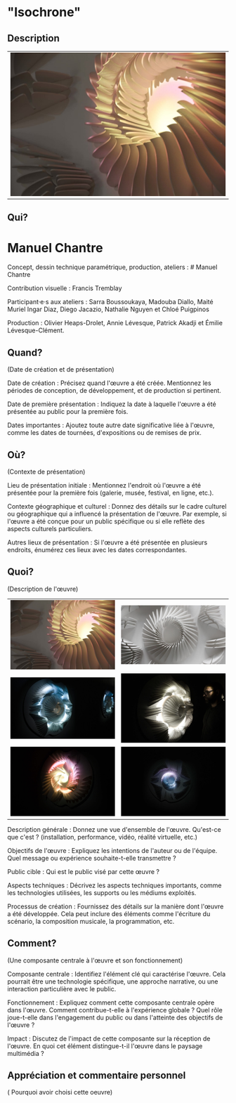 # "Isochrone"


## Description

<table>
  <tr>
    <td><img src="Images/1.jpg" alt="id" ></td>
  </tr>
</table>



## Qui?

# Manuel Chantre

Concept, dessin technique paramétrique, production, ateliers : # Manuel Chantre

Contribution visuelle : Francis Tremblay

Participant·e·s aux ateliers : Sarra Boussoukaya, Madouba Diallo, Maité Muriel Ingar Diaz, Diego Jacazio, Nathalie Nguyen et Chloé Puigpinos

Production : Olivier Heaps-Drolet, Annie Lévesque, Patrick Akadji et Émilie Lévesque-Clément.



## Quand?
(Date de création et de présentation)

Date de création : Précisez quand l'œuvre a été créée. Mentionnez les périodes de conception, de développement, et de production si pertinent.

Date de première présentation : Indiquez la date à laquelle l'œuvre a été présentée au public pour la première fois.

Dates importantes : Ajoutez toute autre date significative liée à l'œuvre, comme les dates de tournées, d'expositions ou de remises de prix.


## Où?
(Contexte de présentation)

Lieu de présentation initiale : Mentionnez l'endroit où l'œuvre a été présentée pour la première fois (galerie, musée, festival, en ligne, etc.).

Contexte géographique et culturel : Donnez des détails sur le cadre culturel ou géographique qui a influencé la présentation de l'œuvre. Par exemple, si l'œuvre a été conçue pour un public spécifique ou si elle reflète des aspects culturels particuliers.

Autres lieux de présentation : Si l'œuvre a été présentée en plusieurs endroits, énumérez ces lieux avec les dates correspondantes.


## Quoi?
(Description de l'œuvre)

<table>
  <tr>
    <td><img src="Images/1.jpg" alt="Image 1" ></td>
    <td><img src="Images/2.jpg" alt="Image 2" ></td>
  </tr>
    
  <tr>
    <td><img src="Images/3.jpg" alt="Image 3" ></td>
    <td><img src="Images/4.jpg" alt="Image 4" ></td>
  </tr>
    
  <tr>
    <td><img src="Images/5.jpg" alt="Image 5" ></td>
    <td><img src="Images/6.jpg" alt="Image 6" ></td>
  </tr>
</table>

Description générale : Donnez une vue d'ensemble de l'œuvre. Qu'est-ce que c'est ? (installation, performance, vidéo, réalité virtuelle, etc.)

Objectifs de l'œuvre : Expliquez les intentions de l'auteur ou de l'équipe. Quel message ou expérience souhaite-t-elle transmettre ?

Public cible : Qui est le public visé par cette œuvre ?

Aspects techniques : Décrivez les aspects techniques importants, comme les technologies utilisées, les supports ou les médiums exploités.

Processus de création : Fournissez des détails sur la manière dont l'œuvre a été développée. Cela peut inclure des éléments comme l'écriture du scénario, la composition musicale, la programmation, etc.


## Comment?
(Une composante centrale à l'œuvre et son fonctionnement)

Composante centrale : Identifiez l'élément clé qui caractérise l'œuvre. Cela pourrait être une technologie spécifique, une approche narrative, ou une interaction particulière avec le public.

Fonctionnement : Expliquez comment cette composante centrale opère dans l'œuvre. Comment contribue-t-elle à l'expérience globale ? Quel rôle joue-t-elle dans l'engagement du public ou dans l'atteinte des objectifs de l'œuvre ?

Impact : Discutez de l'impact de cette composante sur la réception de l'œuvre. En quoi cet élément distingue-t-il l'œuvre dans le paysage multimédia ?

## Appréciation et commentaire personnel

( Pourquoi avoir choisi cette oeuvre)
